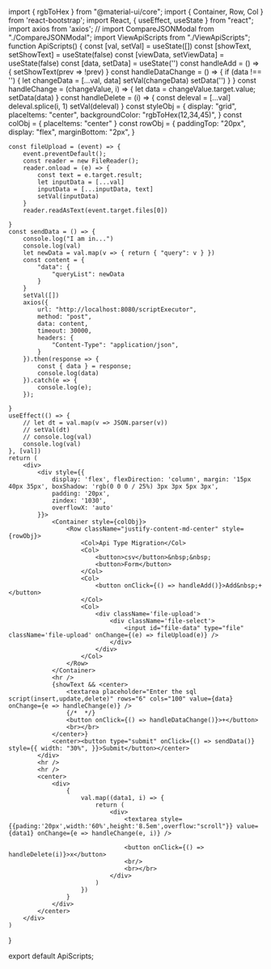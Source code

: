 import { rgbToHex } from "@material-ui/core";
import { Container, Row, Col } from 'react-bootstrap';
import React, { useEffect, useState } from "react";
import axios from 'axios';
// import CompareJSONModal from "./CompareJSONModal";
import ViewApiScripts from "./ViewApiScripts";
function ApiScripts() {
    const [val, setVal] = useState([])
    const [showText, setShowText] = useState(false)
    const [viewData, setViewData] = useState(false)
    const [data, setData] = useState('')
    const handleAdd = () => {
        setShowText(prev => !prev)
    }
    const handleDataChange = () => {
        if (data !== '') {
            let changeData = [...val, data]
            setVal(changeData)
            setData('')
        }
    }
    const handleChange = (changeValue, i) => {
        let data = changeValue.target.value;
        setData(data)
    }
    const handleDelete = (i) => {
        const deleval = [...val]
        deleval.splice(i, 1)
        setVal(deleval)
    }
    const styleObj = {
        display: "grid",
        placeItems: "center",
        backgroundColor: "rgbToHex(12,34,45)",
    }
    const colObj = {
        placeItems: "center"
    }
    const rowObj = {
        paddingTop: "20px",
        display: "flex",
        marginBottom: "2px",
    }

    const fileUpload = (event) => {
        event.preventDefault();
        const reader = new FileReader();
        reader.onload = (e) => {
            const text = e.target.result;
            let inputData = [...val]
            inputData = [...inputData, text]
            setVal(inputData)
        }
        reader.readAsText(event.target.files[0])

    }
    const sendData = () => {
        console.log("I am in...")
        console.log(val)
        let newData = val.map(v => { return { "query": v } })
        const content = {
            "data": {
                "queryList": newData
            }
        }
        setVal([])
        axios({
            url: "http://localhost:8080/scriptExecutor",
            method: "post",
            data: content,
            timeout: 30000,
            headers: {
                "Content-Type": "application/json",
            }
        }).then(response => {
            const { data } = response;
            console.log(data)
        }).catch(e => {
            console.log(e);
        });

    }
    useEffect(() => {
        // let dt = val.map(v => JSON.parser(v))
        // setVal(dt)
        // console.log(val)
        console.log(val)
    }, [val])
    return (
        <div>
            <div style={{
                display: 'flex', flexDirection: 'column', margin: '15px 40px 35px', boxShadow: 'rgb(0 0 0 / 25%) 3px 3px 5px 3px',
                padding: '20px',
                zindex: '1030',
                overflowX: 'auto'
            }}>
                <Container style={colObj}>
                    <Row className="justify-content-md-center" style={rowObj}>
                        <Col>Api Type Migration</Col>
                        <Col>
                            <button>csv</button>&nbsp;&nbsp;
                            <button>Form</button>
                        </Col>
                        <Col>
                            <button onClick={() => handleAdd()}>Add&nbsp;+</button>
                        </Col>
                        <Col>
                            <div className='file-upload'>
                                <div className='file-select'>
                                    <input id="file-data" type="file" className='file-upload' onChange={(e) => fileUpload(e)} />
                                </div>
                            </div>
                        </Col>
                    </Row>
                </Container>
                <hr />
                {showText && <center>
                    <textarea placeholder="Enter the sql script(insert,update,delete)" rows="6" cols="100" value={data} onChange={e => handleChange(e)} />
                    {/*  */}
                    <button onClick={() => handleDataChange()}>+</button>
                    <br></br>
                </center>}
                <center><button type="submit" onClick={() => sendData()} style={{ width: "30%", }}>Submit</button></center>
            </div>
            <hr />
            <hr />
            <center>
                <div>
                    {
                        val.map((data1, i) => {
                            return (
                                <div>
                                    <textarea style={{pading:'20px',width:'60%',height:'8.5em',overflow:"scroll"}} value={data1} onChange={e => handleChange(e, i)} />
                        
                                    <button onClick={() => handleDelete(i)}>x</button>
                                    <br/>
                                    <br></br>
                                </div>
                            )
                        })
                    }
                </div>
            </center>
        </div>
    )
}

export default ApiScripts;
